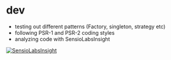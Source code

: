 dev
===
 - testing out different patterns (Factory, singleton, strategy etc)
 - following PSR-1 and PSR-2 coding styles
 - analyzing code with SensioLabsInsight
 
[![SensioLabsInsight](https://insight.sensiolabs.com/projects/c9ed271d-9842-49be-90c0-16e921980f7a/big.png)](https://insight.sensiolabs.com/projects/c9ed271d-9842-49be-90c0-16e921980f7a)
